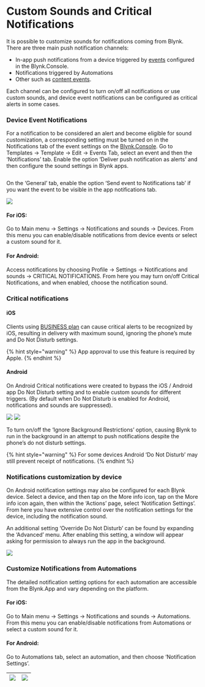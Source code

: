 # Custom Sounds and Critical Notifications

It is possible to customize sounds for notifications coming from Blynk. There are three main push notification channels:

* In-app push notifications from a device triggered by [events](https://docs.blynk.io/en/getting-started/events-tutorial#custom-events) configured in the Blynk.Console.&#x20;
* Notifications triggered by Automations&#x20;
* Other such as [content events](https://docs.blynk.io/en/blynk.console/templates/events/custom-events/events-content-events).&#x20;

Each channel can be configured to turn on/off all notifications or use custom sounds, and device event notifications can be configured as critical alerts in some cases.&#x20;

### Device Event Notifications

For a notification to be considered an alert and become eligible for sound customization, a corresponding setting must be turned on in the Notifications tab of the event settings on the [Blynk.Console](https://docs.blynk.io/en/blynk.console/devices/notifications-settings).  Go to Templates -> Template -> Edit -> Events Tab, select an event and then the ‘Notifications’ tab. Enable the option ‘Deliver push notification as alerts’ and then configure the sound settings in Blynk apps.

<img src="https://lh4.googleusercontent.com/jUYSzR4OTomqmu7HbQ7SaC5i6I935KlpF4LRmzIedYfqS4zZQ-QG_JZO0DwByHR60vpCYyiDqntHdMYWlML7oC7MQCwyhhD--AxvwbFczssYNvpub3ebV2ZKW_Oy0ZB0AfN_1cHVD_8Z86LhgoqLzuAbZ4-8etzCwAmSGyBMczZypqZVA4KO0tdn6Pa69Q" alt="" data-size="original">

On the ‘General’ tab, enable the option ‘Send event to Notifications tab’ if you want the event to be visible in the app notifications tab.

![](https://lh6.googleusercontent.com/rL6dA5NK8qQtTHL8l0niHhHMnHmQwhhY4kl79BUMtm6XjFnX9hVPgYh3gNnt-bXXoiv-W6NtxnOyjF4hYqcF3okcAdkf0kwdaANOJph9fBcaZOqdiUzbYEfksUAsdED1EIz00jKtCrRwywQ9OfyChtSEewY8TuKEEH098psCSbtWR6z5jn2mKT8VIS\_GAQ)

#### For iOS:

Go to Main menu -> Settings -> Notifications and sounds -> Devices. From this menu you can enable/disable notifications from device events or select a custom sound for it.

#### For Android:

Access notifications by choosing Profile -> Settings -> Notifications and sounds -> CRITICAL NOTIFICATIONS.  From here you may turn on/off Critical Notifications, and when enabled, choose the notification sound. &#x20;

### Critical notifications

#### iOS

Clients using [BUSINESS plan](https://blynk.io/pricing/business-plan) can cause critical alerts to be recognized by iOS, resulting in delivery with maximum sound, ignoring the phone’s mute and Do Not Disturb settings.

{% hint style="warning" %}
App approval to use this feature is required by Apple.
{% endhint %}

#### Android

On Android Critical notifications were created to bypass the iOS / Android app Do Not Disturb setting and to enable custom sounds for different triggers. (By default when Do Not Disturb is enabled for Android, notifications and sounds are suppressed).&#x20;

![](https://lh4.googleusercontent.com/mpVqM6HCmq\_pNHXu\_kVBy3x4fogK6z4EcTmneJQDFSXbjyAO8eQs8E-DtJmdqbTDdYZTAFNelAt93rbMP7IhN0xEpfDoefPs1nNt0rKuHkNPDwLgjY-Yv69\_3Ge5849YkpA-fNEHHUi9HXgPkwUSqf7lD0kI-IvSSr7M1h49M\_ZioKA9MxISzHn-q6LdUw)    ![](https://lh6.googleusercontent.com/QlshOhaAvFfokgobt8PzwvdxnMmIWIJDTE3NJAM-nn317q4xDdat7FWcAQEVv7xmum2mjnZp9e2Z4MUsl\_5ib5LYgHkuIwSLFzr8ELDN\_IRBlNkpb5NcYwkXZjZ8Tar3mKtHRl4sW9F-CRyKAMK-9UCJza6mtHASJts3SASMbR7sjRm-a5A8Rlrq7FqXdQ)

To turn on/off the ‘Ignore Background Restrictions’ option, causing Blynk to run in the background in an attempt to push notifications despite the phone’s do not disturb settings.

{% hint style="warning" %}
For some devices Android ‘Do Not Disturb’ may still prevent receipt of notifications.&#x20;
{% endhint %}

### Notifications customization by device

On Android notification settings may also be configured for each Blynk device. Select a device, and then tap on the More info icon, tap on the More info icon again, then within the ‘Actions’ page, select ‘Notification Settings’.  From here you have extensive control over the notification settings for the device, including the notification sound.

An additional setting ‘Override Do Not Disturb’ can be found by expanding the ‘Advanced’ menu. After enabling this setting, a window will appear asking for permission to always run the app in the background.

![](https://lh4.googleusercontent.com/UlvJN22bwAdjDz78ECtZz0mRF-mk0hTOp8rSo8vghpX40CulhunmV\_79lNyATEudfqR0Tk-j6S\_4BpBbGfVfLjN4vPgbLf5aRc-xCGebIQHV6dw02IC-FQGP7qoO-k0gI1bXymGlG69A7pQ\_b55HbGfUrGGYvi0UqPAP5onR8dVq3f-8mxSTHlIsruEoig)



### Customize Notifications from Automations

The detailed notification setting options for each automation are accessible from the Blynk.App and vary depending on the platform.&#x20;

#### For iOS:

Go to Main menu -> Settings -> Notifications and sounds -> Automations. From this menu you can enable/disable notifications from Automations or select a custom sound for it.

#### For Android:

Go to Automations tab, select an automation, and then choose ‘Notification Settings’.

| ![](https://lh3.googleusercontent.com/TUtmfIlLfuWJAU3ofNzZqMMfJXP2WzUjUhghhvUMiaDHpY4ciZXraNYfxiFlSKHgvrKNInZavwGzPa8L86EMZcJQSwEVczKnBo5iIYxKboOPenABzJwJOBJtC\_BQ0GYb2s7v9M06rL5-ybcpPGgF2JEstnWWUpIpQa9HNx2h4hUptduxjbY9kg4saPe9OQ) | ![](https://lh5.googleusercontent.com/Qy-vyLljcpRWigkCtZ8o7fAgpyMd8sV\_P\_3Gy1vtLcVQ9vh8sY\_BuzJ5kePyKRHxXf4VSUa6suJ3QYM5MKyuXm9s82lp1X-c2L1iQoUktYiy9SIXg4RE27um6PxSHhlON-etdqzszRcHU5sQtODllnSAYK5y7eV\_SPcKqkc0nv7EDHP\_nzusLwGbC7nTHQ) |
| -------------------------------------------------------------------------------------------------------------------------------------------------------------------------------------------------------------------------------------- | ------------------------------------------------------------------------------------------------------------------------------------------------------------------------------------------------------------------------------------------ |
